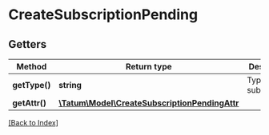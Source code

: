 # CreateSubscriptionPending

## Getters

Method | Return type | Description | Notes
------------ | ------------- | ------------- | -------------
**getType()** | **string** | Type of the subscription. |
**getAttr()** | [**\Tatum\Model\CreateSubscriptionPendingAttr**](CreateSubscriptionPendingAttr.md) |  |

[[Back to Index]](../index.md)
